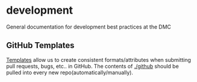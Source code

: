 # development
General documentation for development best practices at the DMC

## GitHub Templates
[Templates](/.github) allow us to create consistent formats/attributes when submitting pull requests, bugs, etc.. in GitHub.
 The contents of [./github](/.github) should be pulled into every new repo(automatically/manually).
